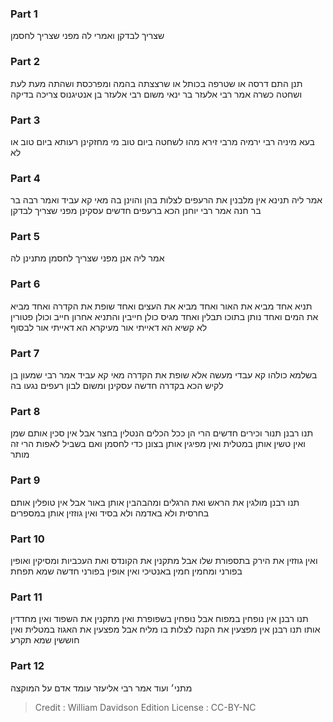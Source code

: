 
### Part 1
שצריך לבדקן ואמרי לה מפני שצריך לחסמן 

### Part 2
תנן התם דרסה או שטרפה בכותל או שרצצתה בהמה ומפרכסת ושהתה מעת לעת ושחטה כשרה אמר רבי אלעזר בר ינאי משום רבי אלעזר בן אנטיגנוס צריכה בדיקה

### Part 3
בעא מיניה רבי ירמיה מרבי זירא מהו לשחטה ביום טוב מי מחזקינן רעותא ביום טוב או לא

### Part 4
אמר ליה תנינא אין מלבנין את הרעפים לצלות בהן והוינן בה מאי קא עביד ואמר רבה בר בר חנה אמר רבי יוחנן הכא ברעפים חדשים עסקינן מפני שצריך לבדקן

### Part 5
אמר ליה אנן מפני שצריך לחסמן מתנינן לה 

### Part 6
תניא אחד מביא את האור ואחד מביא את העצים ואחד שופת את הקדרה ואחד מביא את המים ואחד נותן בתוכו תבלין ואחד מגיס כולן חייבין והתניא אחרון חייב וכולן פטורין לא קשיא הא דאייתי אור מעיקרא הא דאייתי אור לבסוף

### Part 7
בשלמא כולהו קא עבדי מעשה אלא שופת את הקדרה מאי קא עביד אמר רבי שמעון בן לקיש הכא בקדרה חדשה עסקינן ומשום לבון רעפים נגעו בה 

### Part 8
תנו רבנן תנור וכירים חדשים הרי הן ככל הכלים הנטלין בחצר אבל אין סכין אותם שמן ואין טשין אותן במטלית ואין מפיגין אותן בצונן כדי לחסמן ואם בשביל לאפות הרי זה מותר 

### Part 9
תנו רבנן מולגין את הראש ואת הרגלים ומהבהבין אותן באור אבל אין טופלין אותם בחרסית ולא באדמה ולא בסיד ואין גוזזין אותן במספרים

### Part 10
ואין גוזזין את הירק בתספורת שלו אבל מתקנין את הקונדס ואת העכביות ומסיקין ואופין בפורני ומחמין חמין באנטיכי ואין אופין בפורני חדשה שמא תפחת

### Part 11
תנו רבנן אין נופחין במפוח אבל נופחין בשפופרת ואין מתקנין את השפוד ואין מחדדין אותו תנו רבנן אין מפצעין את הקנה לצלות בו מליח אבל מפצעין את האגוז במטלית ואין חוששין שמא תקרע 

### Part 12
מתני׳ ועוד אמר רבי אליעזר עומד אדם על המוקצה

>Credit : William Davidson Edition
>License : CC-BY-NC